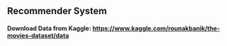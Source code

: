 ## Recommender System
#### Download Data from Kaggle: https://www.kaggle.com/rounakbanik/the-movies-dataset/data
